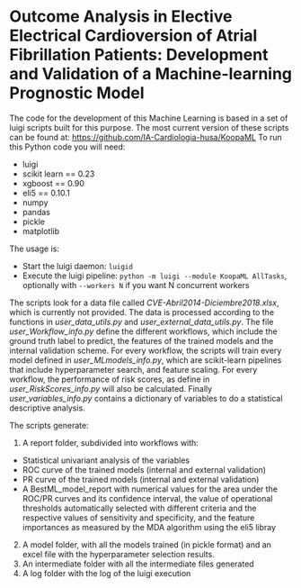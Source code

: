# Outcome Analysis in Elective Electrical Cardioversion of Atrial Fibrillation Patients: Development and Validation of a Machine-learning Prognostic Model

The code for the development of this Machine Learning is based in a set of luigi scripts built for this purpose. The most current version of these scripts can be found at: https://github.com/IA-Cardiologia-husa/KoopaML
To run this Python code you will need:

- luigi
- scikit learn == 0.23
- xgboost == 0.90
- eli5 == 0.10.1
- numpy
- pandas
- pickle
- matplotlib

The usage is:
- Start the luigi daemon: `luigid`
- Execute the luigi pipeline: `python -m luigi --module KoopaML AllTasks`, optionally with `--workers N` if you want N concurrent workers

The scripts look for a data file called *CVE-Abril2014-Diciembre2018.xlsx*, which is currently not provided. The data is processed according to the functions in *user_data_utils.py* and *user_external_data_utils.py*. The file *user_Workflow_info.py* define the different workflows, which include the ground truth label to predict, the features of the trained models and the internal validation scheme. For every workflow, the scripts will train every model defined in *user_MLmodels_info.py*, which are scikit-learn pipelines that include hyperparameter search, and feature scaling. For every workflow, the performance of risk scores, as define in *user_RiskScores_info.py* will also be calculated. Finally *user_variables_info.py* contains a dictionary of variables to do a statistical descriptive analysis.

The scripts generate:
1. A report folder, subdivided into workflows with:
  - Statistical univariant analysis of the variables
  - ROC curve of the trained models (internal and external validation)
  - PR curve of the trained models (internal and external validation)
  - A BestML_model_report with numerical values for the area under the ROC/PR curves and its confidence interval, the value of operational thresholds automatically selected with different criteria and the respective values of sensitivity and specificity, and the feature importances as measured by the MDA algorithm using the eli5 libray
2. A model folder, with all the models trained (in pickle format) and an excel file with the hyperparameter selection results.
3. An intermediate folder with all the intermediate files generated
4. A log folder with the log of the luigi execution



